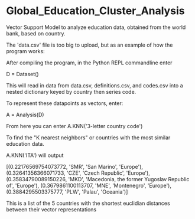 # Global_Education_Cluster_Analysis
Vector Support Model to analyze education data, obtained from the world bank, based on country. 

The 'data.csv' file is too big to upload, but as an example of how the program works:

After compiling the program, in the Python REPL commandline enter

  D = Dataset()
  
This will read in data from data.csv, definitions.csv, and codes.csv into a nested dictionary keyed by country then series code.

To represent these datapoints as vectors, enter:

  A = Analysis(D)
  
From here you can enter 
  A.KNN('3-letter country code') 
  
To find the  "K nearest neighbors" or countries with the most similar education data.

A.KNN('ITA') will output 

[(0.22176569754073772, 'SMR', 'San Marino', 'Europe'), (0.32641356366071733, 'CZE', 'Czech Republic', 'Europe'), (0.35834790089150226, 'MKD', 'Macedonia, the former Yugoslav Republic of', 'Europe'), (0.3679861100113707, 'MNE', 'Montenegro', 'Europe'), (0.3884295503375777, 'PLW', 'Palau', 'Oceania')]

This is a list of the 5 countries with the shortest euclidian distances between their vector representations
